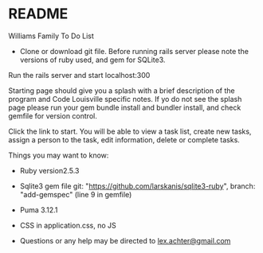 # README

Williams Family To Do List
* Clone or download git file.  Before running rails server please note the versions of ruby used, and gem for SQLite3.

Run the rails server and start localhost:300

Starting page should give you a splash with a brief description of the program and Code Louisville specific notes.  If yo do not see the splash page please run your gem bundle install and bundler install, and check gemfile for version control.

Click the link to start.  You will be able to view a task list, create new tasks, assign a person to the task, edit information, delete or complete tasks.

Things you may want to know:

* Ruby version2.5.3
* Sqlite3 gem file git: "https://github.com/larskanis/sqlite3-ruby", branch: "add-gemspec" (line 9 in gemfile)
* Puma 3.12.1
* CSS in application.css, no JS

* Questions or any help may be directed to lex.achter@gmail.com
